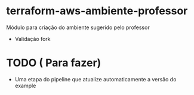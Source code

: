 # terraform-aws-ambiente-professor
Módulo para criação do ambiente sugerido pelo professor
- Validação fork

# TODO ( Para fazer)

 - Uma etapa do pipeline que atualize automaticamente a versão do example